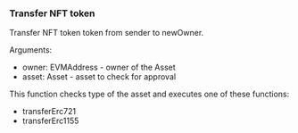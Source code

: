 ### Transfer NFT token

Transfer NFT token token from sender to newOwner.

Arguments:
- owner: EVMAddress - owner of the Asset
- asset: Asset - asset to check for approval

This function checks type of the asset and executes one of these functions:
- transferErc721
- transferErc1155
